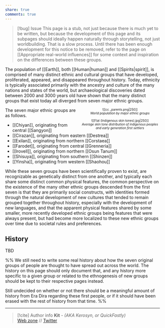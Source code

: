 ```yaml
---
share: true
comments: true
---
```

> [!bug] Issue
> This page is a stub, not just because there is much yet to be written, but because the development of this page and its subpages should ideally happen naturally through storytelling, not just worldbuilding. That is a slow process. Until there has been enough development for this notice to be removed, refer to the page on [[Appropriate real-world influences]] for some context and inspiration on the differences between these groups.

The population of [[Earth]], both [[Human|human]] and [[Spirits|spirit]], is comprised of many distinct ethnic and cultural groups that have developed, proliferated, appeared, and disappeared throughout history. Today, ethnicity is typically associated primarily with the ancestry and culture of the many nations and states of the world, but archaeological discoveries dated between 2000 and 3000 years old have shown that the many distinct groups that exist today all diverged from seven major ethnic groups.

<span align="center" style="float:right; clear:right; width:260px; margin:0 0 0 14; border-collapse:collapse; font-size:10px">![[cc _parents.png|250]]<br><i>World population by major ethnic groups</i><br><br>![[Flat (Indigenous skin tones).jpg|250]]<br><i>Average skin tone distribution of indigenous peoples and early generation first settlers</i></span>

The seven major ethnic groups are as follows.
- [[Chiyan]], originating from central [[Sangyon]]
- [[Cirazan]], originating from eastern [[Destrea]]
- [[Exilan]], originating from northern [[Corstaea]]
- [[Farodet]], originating from central [[Grenneria]]
- [[Irovell]], originating from northern [[Osun Tanum]]
- [[Shisuya]], originating from southern [[Shinzen]]
- [[Yinsha]], originating from western [[Shaohou]]

While these seven groups have been scientifically proven to exist, are recognizable as genetically distinct from one another, and typically each share some distinct common physical features, the common perspective on the existence of the many other ethnic groups descended from the first seven is that they are primarily social constructs, with identities formed through the natural development of new cultures that tended to remain grouped together throughout history, especially with the development of new languages, and that the apparent physical features shared by some smaller, more recently developed ethnic groups being features that were always present, but had become more localized to these new ethnic groups over time due to societal rules and preferences.

## History

TBD

%% We still need to write some real history about how the seven original groups of people are thought to have spread out across the world. The history on this page should only document that, and any history more specific to a given group or related to the ethnogenesis of new groups should be kept to their respective pages instead. 

Still undecided on whether or not there should be a meaningful amount of history from Era Dira regarding these first people, or if it should have been erased with the rest of history from that time. %%

-----
> [!cite] Author info
> **Kit** - *(AKA Kerosyn, or QuickFastly)*\
> [Web zone](https://kitabe.link) // [Twitter](https://twitter.com/Kerosyn_)